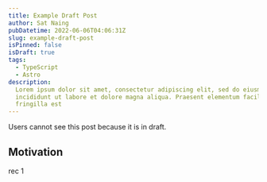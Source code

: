 ```yaml
---
title: Example Draft Post
author: Sat Naing
pubDatetime: 2022-06-06T04:06:31Z
slug: example-draft-post
isPinned: false
isDraft: true
tags:
  - TypeScript
  - Astro
description:
  Lorem ipsum dolor sit amet, consectetur adipiscing elit, sed do eiusmod tempor
  incididunt ut labore et dolore magna aliqua. Praesent elementum facilisis leo vel
  fringilla est
---
```


Users cannot see this post because it is in draft.

## Motivation

rec 1
